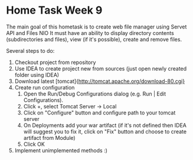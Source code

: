 # Home Task Week 9

The main goal of this hometask is to create web file manager using Servet API and Files NIO
It must have an ability to display directory contents (subdirectories and files), view (if it's possible), create and remove files.

Several steps to do:

1. Checkout project from repository
2. Use IDEA to create project new from sources (just open newly created folder using IDEA)
3. Download latest [tomcat]{http://tomcat.apache.org/download-80.cgi}
4. Create run configuration
    1. Open the Run/Debug Configurations dialog (e.g. Run | Edit Configurations).
    2. Click +, select Tomcat Server -> Local
    3. Click on "Configure" button and configure path to your tomcat server
    4. On Deployments add your war artifact (if it's not defined then IDEA will suggest you to fix it, click on "Fix" button and choose to create artifact from Module)
    5. Click OK
5. Implement unimplemented methods :)